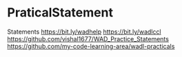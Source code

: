 # PraticalStatement
Statements
https://bit.ly/wadhelp
https://bit.ly/wadlccl
https://github.com/vishal1677/WAD_Practice_Statements
https://github.com/my-code-learning-area/wadl-practicals
